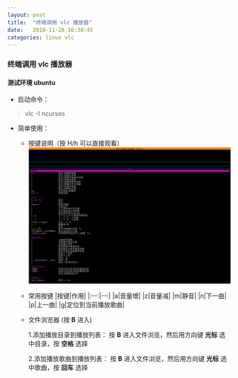 ```yaml
---
layout: post
title:  "终端调用 vlc 播放器"
date:   2018-11-28 16:30:45
categories: linux vlc
---
```

### 终端调用 vlc 播放器

#### 测试环境 ubuntu
- 启动命令：

>vlc -I ncurses

- 简单使用：

    - 按键说明（按 H/h 可以直接观看）
        ![avatar](https://github.com/ADBin/adbin.github.io/blob/master/images/vlc/vlc_help.png)
    - 常用按键
        |按键|作用|
        |:--:|--:|
        |a|音量增|
        |z|音量减|
        |m|静音|
        |n|下一曲|
        |p|上一曲|
        |g|定位到当前播放歌曲|
    - 文件浏览器 (按 **B** 进入)

        1.添加播放目录到播放列表：
            按 **B** 进入文件浏览，然后用方向键 **光标** 选中目录，按 **空格** 选择
        
        2.添加播放歌曲到播放列表：
            按 **B** 进入文件浏览，然后用方向键 **光标** 选中歌曲，按 **回车** 选择
